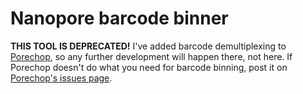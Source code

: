 # Nanopore barcode binner

__THIS TOOL IS DEPRECATED!__ I've added barcode demultiplexing to [Porechop](https://github.com/rrwick/Porechop), so any further development will happen there, not here. If Porechop doesn't do what you need for barcode binning, post it on [Porechop's issues page](https://github.com/rrwick/Porechop/issues).
